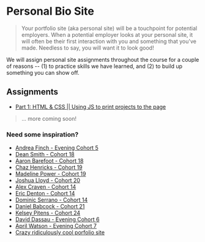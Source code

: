 # Personal Bio Site
> Your portfolio site (aka personal site) will be a touchpoint for potential employers. When a potential employer looks at your personal site, it will often be their first interaction with you and something that you've made. Needless to say, you will want it to look good!

We will assign personal site assignments throughout the course for a couple of reasons -- (1) to practice skills we have learned, and (2) to build up something you can show off.

## Assignments
- [Part 1: HTML & CSS || Using JS to print projects to the page](./personal-bio-site-01.md)
> ... more coming soon!

### Need some inspiration?
- [Andrea Finch - Evening Cohort 5](https://aefinch.github.io/portfolio/)
- [Dean Smith - Cohort 18](http://deanthecodesmith.com/)
- [Aaron Barefoot - Cohort 18](https://aaronbarfoot.com/)
- [Chaz Henricks - Cohort 19](http://www.chazhenricks.com/)
- [Madeline Power - Cohort 19](https://madelineepower.github.io/)
- [Joshua Lloyd - Cohort 20](http://www.joshualloyd.com/index.html)
- [Alex Craven - Cohort 14](http://walexcraven.com/)
- [Eric Denton - Cohort 14](https://iamericanartist.github.io/)
- [Dominic Serrano - Cohort 14](https://dominicserrano.com/project)
- [Daniel Babcock - Cohort 21](http://www.danielbabcock.com/)
- [Kelsey Pitens - Cohort 24](http://kelseypintens.com/)
- [David Dassau - Evening Cohort 6](http://davidtdassau.com/)
- [April Watson - Evening Cohort 7](https://aprilrwatson.com/)
- [Crazy ridiculously cool porfolio site](http://www.rleonardi.com/interactive-resume/)
